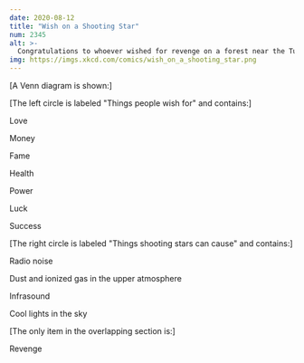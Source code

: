 ```yaml
---
date: 2020-08-12
title: "Wish on a Shooting Star"
num: 2345
alt: >-
  Congratulations to whoever wished for revenge on a forest near the Tunguska River, a 1980 Chevy Malibu in Peekskill NY, Alabama resident Ann Hodges, every building in Chelyabinsk with glass windows, and the non-avian dinosaurs.
img: https://imgs.xkcd.com/comics/wish_on_a_shooting_star.png
---
```

[A Venn diagram is shown:]

[The left circle is labeled "Things people wish for" and contains:]

Love

Money

Fame

Health

Power

Luck

Success

[The right circle is labeled "Things shooting stars can cause" and contains:]

Radio noise

Dust and ionized gas in the upper atmosphere

Infrasound

Cool lights in the sky

[The only item in the overlapping section is:]

Revenge